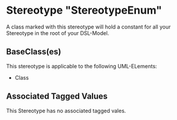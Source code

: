 
[comment]: <> (THIS FILE IS GENERATED AS LONG AS THIS LINE EXISTS)

# Stereotype "StereotypeEnum"

A class marked with this stereotype will hold a constant for all your Stereotype in the root of your DSL-Model.

## BaseClass(es)
This stereotype is applicable to the following UML-ELements:

* Class

## Associated Tagged Values
This Stereotype has no associated tagged vales.
